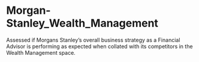 # Morgan-Stanley_Wealth_Management
Assessed if Morgans Stanley’s overall business strategy as a Financial Advisor is performing as expected when collated with its competitors in the Wealth Management space. 
